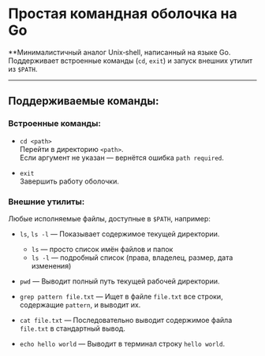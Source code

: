 # Простая командная оболочка на Go

**Минималистичный аналог Unix‑shell, написанный на языке Go.  
Поддерживает встроенные команды (`cd`, `exit`) и запуск внешних утилит из `$PATH`.

---

## Поддерживаемые команды:

### Встроенные команды:

- `cd <path>`  
  Перейти в директорию `<path>`.  
  Если аргумент не указан — вернётся ошибка `path required`.

- `exit`  
  Завершить работу оболочки.

### Внешние утилиты:

Любые исполняемые файлы, доступные в `$PATH`, например:

- `ls`, `ls -l` — Показывает содержимое текущей директории.  
  - `ls` — просто список имён файлов и папок  
  - `ls -l` — подробный список (права, владелец, размер, дата изменения)

- `pwd` — Выводит полный путь текущей рабочей директории.

- `grep pattern file.txt` — Ищет в файле `file.txt` все строки, содержащие `pattern`, и выводит их.

- `cat file.txt` — Последовательно выводит содержимое файла `file.txt` в стандартный вывод.

- `echo hello world` — Выводит в терминал строку `hello world`.
